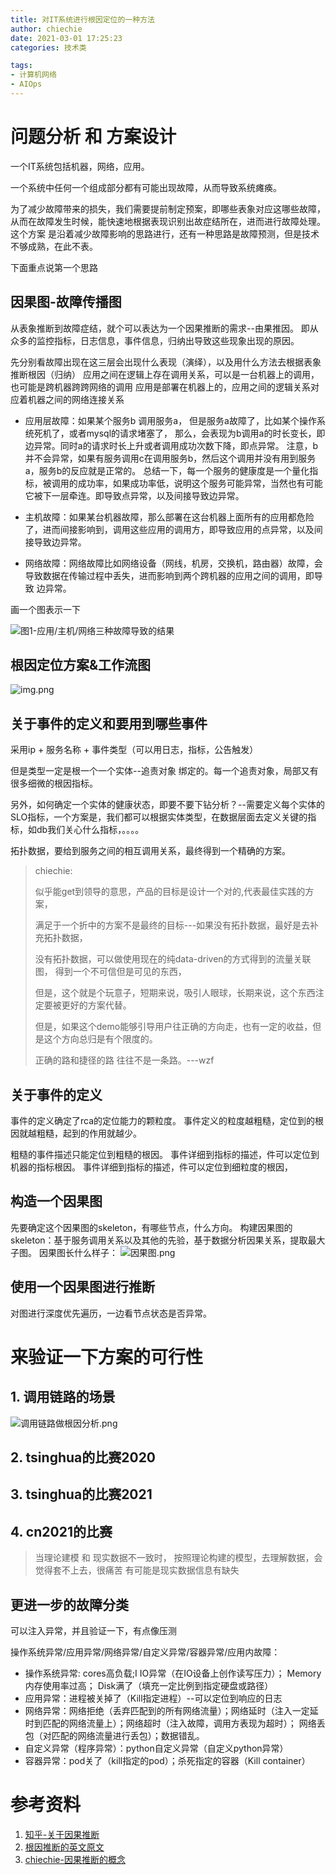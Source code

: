 ```yaml
---
title: 对IT系统进行根因定位的一种方法
author: chiechie
date: 2021-03-01 17:25:23
categories: 技术类

tags:
- 计算机网络
- AIOps
---
```



# 问题分析 和 方案设计

一个IT系统包括机器，网络，应用。

一个系统中任何一个组成部分都有可能出现故障，从而导致系统瘫痪。

为了减少故障带来的损失，我们需要提前制定预案，即哪些表象对应这哪些故障，从而在故障发生时候，能快速地根据表现识别出故症结所在，进而进行故障处理。
这个方案 是沿着减少故障影响的思路进行，还有一种思路是故障预测，但是技术不够成熟，在此不表。

下面重点说第一个思路

## 因果图-故障传播图

从表象推断到故障症结，就个可以表达为一个因果推断的需求--由果推因。
即从众多的监控指标，日志信息，事件信息，归纳出导致这些现象出现的原因。

先分别看故障出现在这三层会出现什么表现（演绎），以及用什么方法去根据表象推断根因（归纳）
应用之间在逻辑上存在调用关系，可以是一台机器上的调用，也可能是跨机器跨跨网络的调用
应用是部署在机器上的，应用之间的逻辑关系对应着机器之间的网络连接关系

- 应用层故障：如果某个服务b 调用服务a， 但是服务a故障了，比如某个操作系统死机了，或者mysql的请求堵塞了，
那么，会表现为b调用a的时长变长，即边异常。同时a的请求时长上升或者调用成功次数下降，即点异常。
  注意，b并不会异常，如果有服务调用c在调用服务b，然后这个调用并没有用到服务a，服务b的反应就是正常的。
  总结一下，每一个服务的健康度是一个量化指标，被调用的成功率，如果成功率低，说明这个服务可能异常，当然也有可能它被下一层牵连。即导致点异常，以及间接导致边异常。
  
- 主机故障：如果某台机器故障，那么部署在这台机器上面所有的应用都危险了，进而间接影响到，调用这些应用的调用方，即导致应用的点异常，以及间接导致边异常。

- 网络故障：网络故障比如网络设备（网线，机房，交换机，路由器）故障，会导致数据在传输过程中丢失，进而影响到两个跨机器的应用之间的调用，即导致 边异常。

画一个图表示一下

![图1-应用/主机/网络三种故障导致的结果](shougap.png)



## 根因定位方案&工作流图
![img.png](workflow.png)


## 关于事件的定义和要用到哪些事件

采用ip + 服务名称 + 事件类型（可以用日志，指标，公告触发）

但是类型一定是根一个一个实体--追责对象 绑定的。每一个追责对象，局部又有很多细微的根因指标。

另外，如何确定一个实体的健康状态，即要不要下钻分析？--需要定义每个实体的SLO指标，一个方案是，我们都可以根据实体类型，在数据层面去定义关键的指标，如db我们关心什么指标，。。。。

拓扑数据，要给到服务之间的相互调用关系，最终得到一个精确的方案。


> chiechie:
> 
> 似乎能get到领导的意思，产品的目标是设计一个对的,代表最佳实践的方案，
> 
> 满足于一个折中的方案不是最终的目标---如果没有拓扑数据，最好是去补充拓扑数据，
> 
> 没有拓扑数据，可以做使用现在的纯data-driven的方式得到的流量关联图， 得到一个不可信但是可见的东西，
> 
> 但是，这个就是个玩意子，短期来说，吸引人眼球，长期来说，这个东西注定要被更好的方案代替。
> 
> 但是，如果这个demo能够引导用户往正确的方向走，也有一定的收益，但是这个方向总归是有个限度的。
>
> 正确的路和捷径的路 往往不是一条路。---wzf

## 关于事件的定义


事件的定义确定了rca的定位能力的颗粒度。
事件定义的粒度越粗糙，定位到的根因就越粗糙，起到的作用就越少。

粗糙的事件描述只能定位到粗糙的根因。
事件详细到指标的描述，件可以定位到机器的指标根因。
事件详细到指标的描述，件可以定位到细粒度的根因，


## 构造一个因果图

先要确定这个因果图的skeleton，有哪些节点，什么方向。
构建因果图的skeleton：基于服务调用关系以及其他的先验，基于数据分析因果关系，提取最大子图。
因果图长什么样子：
![因果图.png](yinguotu.png)


## 使用一个因果图进行推断
对图进行深度优先遍历，一边看节点状态是否异常。


# 来验证一下方案的可行性

## 1. 调用链路的场景

![调用链路做根因分析.png](trace_rca.png)

## 2. tsinghua的比赛2020


## 3. tsinghua的比赛2021


## 4. cn2021的比赛

> 当理论建模 和 现实数据不一致时， 
> 按照理论构建的模型，去理解数据，会觉得套不上去，很痛苦
> 有可能是现实数据信息有缺失
> 

## 更进一步的故障分类

可以注入异常，并且验证一下，有点像压测

操作系统异常/应用异常/网络异常/自定义异常/容器异常/应用内故障：

- 操作系统异常:
  cores高负载;I
  IO异常（在IO设备上创作读写压力）；
  Memory内存使用率过高；
  Disk满了（填充一定比例到指定硬盘或路径）
- 应用异常：进程被关掉了（Kill指定进程）--可以定位到响应的日志
- 网络异常：网络拒绝（丢弃匹配到的所有网络流量）；网络延时（注入一定延时到匹配的网络流量上）；网络超时（注入故障，调用方表现为超时）； 网络丢包（对匹配的网络流量进行丢包）；数据错乱。
- 自定义异常（程序异常）：python自定义异常（自定义python异常）
- 容器异常：pod关了（kill指定的pod）；杀死指定的容器（Kill container）


# 参考资料

1. [知乎-关于因果推断](https://zhuanlan.zhihu.com/p/88173582)
2. [根因推断的英文原文](http://www.stat.cmu.edu/~larry/=sml/Causation.pdf)
3. [chiechie-因果推断的概念](https://chiechie.github.io/2021/03/04/technology/cause-inference-learning/)